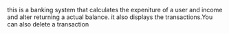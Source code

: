 this is a banking system that calculates the expeniture of a user and income and alter returning a actual balance. it also displays the transactions.You can also delete a transaction
